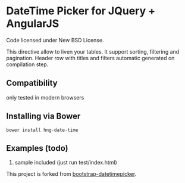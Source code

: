 DateTime Picker for JQuery + AngularJS
======================================

Code licensed under New BSD License.

This directive allow to liven your tables. It support sorting, filtering and pagination.
Header row with titles and filters automatic generated on compilation step.

## Compatibility
only tested in modern browsers


## Installing via Bower
```
bower install hng-date-time
```

## Examples (todo)

1. sample included (just run test/index.html)

This project is forked from [bootstrap-datetimepicker](https://github.com/tarruda/bootstrap-datetimepicker).
